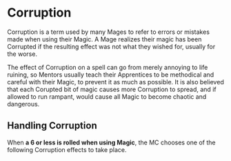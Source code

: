 # Corruption

Corruption is a term used by many Mages to refer to errors or mistakes made when using their Magic. 
A Mage realizes their magic has been Corrupted if the resulting effect was not what they wished for, usually for the worse. 

The effect of Corruption on a spell can go from merely annoying to life ruining, so Mentors usually teach their Apprentices to be methodical and careful with their Magic, to prevent it as much as possible.
It is also believed that each Corupted bit of magic causes more Corruption to spread, and if allowed to run rampant, would cause all Magic to become chaotic and dangerous.

## Handling Corruption

When __a 6 or less is rolled when using Magic__, the MC chooses one of the following Corruption effects to take place.
